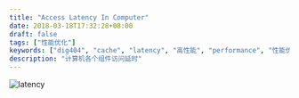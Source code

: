 ```yaml
---
title: "Access Latency In Computer"
date: 2018-03-18T17:32:28+08:00
draft: false
tags: ["性能优化"]
keywords: ["dig404", "cache", "latency", "高性能", "performance", "性能优化"]
description: "计算机各个组件访问延时"
---
```


![latency](http://7teb9r.com1.z0.glb.clouddn.com/latencyAndThroughputFull.png)

